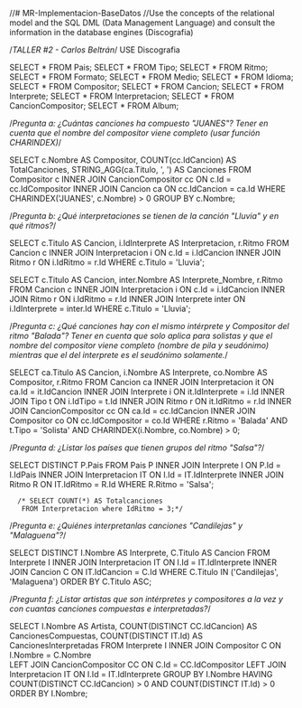 //# MR-Implementacion-BaseDatos
//Use the concepts of the relational model and the SQL DML (Data Management Language) and consult the information in the database engines (Discografia)




/*TALLER #2 - Carlos Beltrán*/
USE Discografia

 SELECT * FROM Pais;
 SELECT * FROM Tipo;
 SELECT * FROM Ritmo;
 SELECT * FROM Formato;
 SELECT * FROM Medio;
 SELECT * FROM Idioma;
 SELECT * FROM Compositor;
 SELECT * FROM Cancion;
 SELECT * FROM Interprete;
 SELECT * FROM Interpretacion;
 SELECT * FROM CancionCompositor;
  SELECT * FROM Album;


 /*Pregunta a:
 ¿Cuántas canciones ha compuesto "JUANES"?
 Tener en cuenta que el nombre del compositor viene completo
 (usar función CHARINDEX)*/

  SELECT 
    c.Nombre AS Compositor,
    COUNT(cc.IdCancion) AS TotalCanciones,
    STRING_AGG(ca.Titulo, ', ') AS Canciones
FROM Compositor c
INNER JOIN CancionCompositor cc ON c.Id = cc.IdCompositor
INNER JOIN Cancion ca ON cc.IdCancion = ca.Id
WHERE CHARINDEX('JUANES', c.Nombre) > 0
GROUP BY c.Nombre;


/*Pregunta b:
 ¿Qué interpretaciones se tienen de la canción "Lluvia" y en qué ritmos?*/
 
 SELECT 
    c.Titulo AS Cancion,
    i.IdInterprete AS Interpretacion,
    r.Ritmo
FROM Cancion c
INNER JOIN Interpretacion i ON c.Id = i.IdCancion
INNER JOIN Ritmo r ON i.IdRitmo = r.Id
WHERE c.Titulo = 'Lluvia';



SELECT 
    c.Titulo AS Cancion,
   inter.Nombre AS Interprete_Nombre,
    r.Ritmo
FROM Cancion c
INNER JOIN Interpretacion i ON c.Id = i.IdCancion
INNER JOIN Ritmo r ON i.IdRitmo = r.Id
INNER JOIN Interprete inter ON i.IdInterprete = inter.Id
WHERE c.Titulo = 'Lluvia';

  
 /*Pregunta c:
 ¿Qué canciones hay con el mismo intérprete y Compositor del ritmo "Balada"?
Tener en cuenta que solo aplica para solistas y que el nombre del compositor viene
completo (nombre de pila y seudónimo) mientras que el del interprete es el seudónimo solamente.*/

SELECT 
    ca.Titulo AS Cancion,
    i.Nombre AS Interprete,
    co.Nombre AS Compositor,
    r.Ritmo
FROM Cancion ca
INNER JOIN Interpretacion it ON ca.Id = it.IdCancion
INNER JOIN Interprete i ON it.IdInterprete = i.Id
INNER JOIN Tipo t ON i.IdTipo = t.Id
INNER JOIN Ritmo r ON it.IdRitmo = r.Id
INNER JOIN CancionCompositor cc ON ca.Id = cc.IdCancion
INNER JOIN Compositor co ON cc.IdCompositor = co.Id
WHERE r.Ritmo = 'Balada'
  AND t.Tipo = 'Solista'
  AND CHARINDEX(i.Nombre, co.Nombre) > 0;


/*Pregunta d:
 ¿Listar los países que tienen grupos del ritmo "Salsa"?*/

SELECT DISTINCT P.Pais
FROM Pais P
INNER JOIN Interprete I ON P.Id = I.IdPais
INNER JOIN Interpretacion IT ON I.Id = IT.IdInterprete
INNER JOIN Ritmo R ON IT.IdRitmo = R.Id
WHERE R.Ritmo = 'Salsa';


	  /* SELECT COUNT(*) AS Totalcanciones
	   FROM Interpretacion where IdRitmo = 3;*/


 /*Pregunta e:
 ¿Quiénes interpretanlas canciones "Candilejas" y "Malaguena"?*/

SELECT DISTINCT I.Nombre AS Interprete, C.Titulo AS Cancion
FROM Interprete I
INNER JOIN Interpretacion IT ON I.Id = IT.IdInterprete
INNER JOIN Cancion C ON IT.IdCancion = C.Id
WHERE C.Titulo IN ('Candilejas', 'Malaguena')
ORDER BY C.Titulo ASC;


 /*Pregunta f:
 ¿Listar artistas que son intérpretes y compositores a la vez y con cuantas canciones compuestas e interpretadas?*/

 SELECT 
    I.Nombre AS Artista,
    COUNT(DISTINCT CC.IdCancion) AS CancionesCompuestas,
    COUNT(DISTINCT IT.Id) AS CancionesInterpretadas
FROM Interprete I
INNER JOIN Compositor C 
       ON I.Nombre = C.Nombre  
LEFT JOIN CancionCompositor CC 
       ON C.Id = CC.IdCompositor
LEFT JOIN Interpretacion IT 
       ON I.Id = IT.IdInterprete
GROUP BY I.Nombre
HAVING COUNT(DISTINCT CC.IdCancion) > 0 
   AND COUNT(DISTINCT IT.Id) > 0
ORDER BY I.Nombre;




